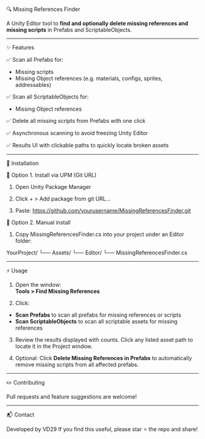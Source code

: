 🔍 Missing References Finder

A Unity Editor tool to **find and optionally delete missing references and missing scripts** in Prefabs and ScriptableObjects.

---

✨ Features

✅ Scan all Prefabs for:
- Missing scripts  
- Missing Object references (e.g. materials, configs, sprites, addressables)

✅ Scan all ScriptableObjects for:
- Missing Object references

✅ Delete all missing scripts from Prefabs with one click

✅ Asynchronous scanning to avoid freezing Unity Editor

✅ Results UI with clickable paths to quickly locate broken assets

---

🚀 Installation

🔧 Option 1. Install via UPM (Git URL)

1. Open Unity Package Manager

2. Click + > Add package from git URL...

3. Paste: https://github.com/yourusername/MissingReferencesFinder.git

📁 Option 2. Manual install

1. Copy MissingReferencesFinder.cs into your project under an Editor folder:

YourProject/
└── Assets/
    └── Editor/
        └── MissingReferencesFinder.cs

---

⚡ Usage

1. Open the window:  
   **Tools > Find Missing References**

2. Click:

- **Scan Prefabs** to scan all prefabs for missing references or scripts  
- **Scan ScriptableObjects** to scan all scriptable assets for missing references

3. Review the results displayed with counts. Click any listed asset path to locate it in the Project window.

4. Optional: Click **Delete Missing References in Prefabs** to automatically remove missing scripts from all affected prefabs.

---

✏️ Contributing

Pull requests and feature suggestions are welcome!

---

📬 Contact

Developed by VD29
If you find this useful, please star ⭐ the repo and share!

